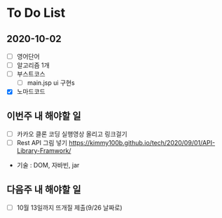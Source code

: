 # To Do List

## 2020-10-02

- [ ] 영어단어
- [ ] 알고리즘 1개
- [ ] 부스트코스
  - [ ] main.jsp ui 구현s
- [x] 노마드코드

## 이번주 내 해야할 일

- [ ] 카카오 클론 코딩 실행영상 올리고 링크걸기
- [ ] Rest API 그림 넣기 <https://kimmy100b.github.io/tech/2020/09/01/API-Library-Framwork/>
- 기술 : DOM, 자바빈, jar

## 다음주 내 해야할 일

- [ ] 10월 13일까지 뜨개질 제출(9/26 날짜로)
